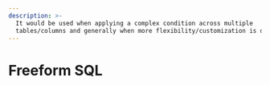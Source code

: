 ```yaml
---
description: >-
  It would be used when applying a complex condition across multiple
  tables/columns and generally when more flexibility/customization is desired.
---
```


# Freeform SQL

